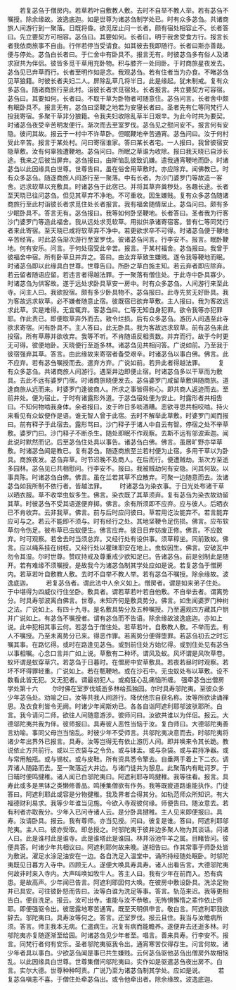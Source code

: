 <!-- { "loadSidebar": true } -->
　　若复苾刍于僧房内。若草若叶自敷教人敷。去时不自举不教人举。若有苾刍不嘱授。除余缘故。波逸底迦。如是世尊为诸苾刍制学处已。时有众多苾刍。共诸商旅人间游行到一聚落。日既将昏。欲觅居止问一长者。颇有宿处相容止不。长者答曰。先立要契方可相容。苾刍曰。其要如何。长者曰。明于我舍受食方行。报言长者我依商旅事不自由。行伴若停当受请食。如其彼去我即随行。长者曰斯亦善哉。便与停处。苾刍白长者曰。于仁舍中有卧具不。报言无有。时彼苾刍多有俗人及诸求寂共为伴侣。彼皆多觅干草用充卧物。积与膝齐一处同卧。于时商旅星夜发去。苾刍见已弃草而行。长者至明作如是念。我观苾刍。若有住者当为办食。不睹苾刍见草狼籍。时彼长者夫妇二人。屏除乱草几将半日。此是缘起。犹未制戒。复有众多苾刍。随诸商旅行至此村。诣彼长者求觅宿处。长者报言。共立要契方可容宿。苾刍曰。其要如何。长者曰。不取干草为卧物者可随意住。苾刍问言。长者舍中颇有眠卧具不。报言无有。苾刍曰坚鞕之地若为安寝长者曰。圣者先有仁等同梵行人投我寄宿。多聚干草非分狼籍。令我夫妇收除乱草半日艰辛。为此今时共为要契。时诸苾刍夜受辛苦明发便行。渐次而去至室罗伐。苾刍见之慰问安不。报言何有安隐。彼问其故。报云于一村中不许草卧。但眠鞕地辛苦通宵。苾刍问曰。汝于何村受此辛苦。报言于某处村。问曰寄宿谁家。答曰某长者宅。一人报曰。我曾彼宿安隐草敷。汝有何辜独遭鞕地。苾刍问曰。所眠之草谁为收除。报曰我天晓已自涉长途。我来之后彼当屏弃。苾刍报曰。由斯恼乱彼致讥嫌。遣我通宵鞕地而卧。时诸苾刍以此因缘具白世尊。世尊告曰。虽在俗舍用草敷时。亦应除弃。闻佛教已。时有众多苾刍。随逐商旅人间游行至一聚落。中有长者。为沙门婆罗门等故造一客舍。远求软草以充敷具。时诸苾刍于此宿已。并将其草弃粪秽处。各趣长途。长者至天晓已往问苾刍。但见其草弃不净地。不可重收。因生嫌贱。复有众多苾刍随诸商旅行至此村诣彼长者求觅住处长者报言。我有福舍随情居止。苾刍问曰。颇有多少眠卧具不。答言无有。苾刍报曰。我等如何卧坚鞕地。长者答曰。圣者我为行客沙门婆罗门等造此福舍。我从远处求觅软草。用拟供承诸寄宿客。昔有仁等同梵行者来此寄宿。至天晓已咸将软草弃不净中。若更欲求卒不可得。时诸苾刍便于鞕地辛苦经宵。时此苾刍渐次游行至室罗伐。彼诸苾刍问言。行李安不。报言。眠卧鞕地。何有安乐。问言。于何处宿受此辛苦。报言。于某村福舍。苾刍报曰。我曾于彼福舍中宿。所有卧草旦并弃之。答曰。由汝弃草致生嫌贱。遂令我等鞕地而眠。时诸苾刍即以此缘具白世尊。世尊告曰。所卧之草白施主知。若云弃者即应除弃。若云留者随语应留。若违言者得越法罪。于一聚落有僧住处。于此寺中卧具寡少。时诸苾刍为供客故。遂于远处求卧具草安一房中。时有众多苾刍。人间游行来至此寺。问主人曰。我欲投宿。颇有多少卧具物不。苾刍报曰。此寺先贫无好卧具。我为客故远求软草。必不嫌者随意止宿。彼既宿已欲弃草敷。主人报曰。我为客故远求此草。实是难得。无宜辄弃。客苾刍曰。仁等无知自身犯罪。欲令我等亦犯罪耶。作此责已。即便取草弃外而去。致令烂损。后有众多苾刍。游历人间遇至此寺欲求寄宿。问有卧具不。主人答曰。此无卧具。我为客故远求软草。前有苾刍来此投宿。所有草蓐并欲收弃。我等不听。不肯随语反相责数。并弃而行。故于今时更无可得。彼便地卧。天晓便行至逝多林。诸苾刍见共相问答。广说如前。乃至我于彼宿强弃其草。答言。由此缘故来寄宿者备受艰辛。时诸苾刍以事白佛。佛言。此不应弃。若有苾刍嘱授而去。遣弃方弃。广说如前。若异此者得越法罪。
　　复有众多苾刍。共诸商旅人间游行。遇至井边即便止宿。时诸苾刍多以干草而为敷具。去此不远有婆罗门宿。时诸商旅晓便发去。苾刍婆罗门咸留草敷俱随商旅。道逢商旅从远而来。时婆罗门逢彼商人。所求之事皆得称心。即共商人返迹而去。至前井处。便为宿止。于时有诸露形外道。于苾刍宿处便为安止。时露形者共相告曰。不知何物啮我身体。余者报曰。汝于昨日多啖酒糟。恶欲寻思共相咬啮。持火来看见有众蚁便作是语。谁无智人曾于此宿。去时不解举此草敷。时婆罗门闻而报曰。前有释子于此宿去。露形骂曰。沙门释子于诸人中自云有智。停宿之处不举草敷。婆罗门曰。沙门释子不断杀生。随处即眠不作观察。去斯不远有邬波索迦。闻此说时默然而记。后至苾刍住处具以事告。诸苾刍白佛。佛言。虽居旷野亦举草敷。时诸苾刍闻是教已。复有苾刍。随逐商旅至兰若村便为止宿。多用干草以为卧具。商旅夜发。苾刍弃草。时节迟晚不及商人。在后而行。便遭贼劫。渐次方至逝多园林。苾刍见已共相慰问。行李安不。报曰。我被贼劫何有安隐。问其何故。以事具陈。时诸苾刍白佛。佛言。虽在兰若其草不应散弃。可聚一边随意而去。汝诸苾刍如我所制不依行者。皆越法罪。
　　时诸苾刍为染衣事。于日光处布诸干草以晒衣服。草不收举虫蚁多生。佛言。染衣既了其草须弃。复有苾刍为染衣故劝留其草。时彼苾刍不受其语遂便弃掷。佛言。余有所须即不应弃。应与彼人。后晒衣已不肯收弃。云非我草。佛言。前与后时应问彼曰。草若用讫汝能弃不。若言能弃应可与之。若云不能即不须与。时有经行之处。其地坚鞕令足伤损。佛言。应布软草勿令伤足。彼布草已虫蚁便生。佛言应弃。彼日日弃妨废正修。佛言。不应数弃。时可观察。若舍去时当须总弃。又经行处有设供事。须草稕坐。同前致蚁。佛言。应以绳系挂在树枝。又经行处以瞿昧耶安在地上。虫蚁因生。佛言。安破瓦中勿令其湿。尔时世尊。赞叹持戒及尊重戒少欲知足已。告诸苾刍。前是创制此是随开。若有难缘不须嘱授。是故我今为诸苾刍制其学处应如是说。若复苾刍于僧房内。若草若叶自敷教人敷。去时不自举不教人举。若有苾刍不嘱授。除余缘故。波逸底迦。
　　若复苾刍者。谓此法中人余义如上。僧房者。谓是如来弟子住处。于中堪得为四威仪行住坐卧。敷具者。谓若草若叶若自他敷。不自举去者。谓离势分。时具寿邬波离白佛言。世尊。未知齐何是敷具势分。佛言。如生闻婆罗门种树之法。广说如上。有四十九寻。是名敷具势分及五种嘱授。乃至遍观四方藏其户钥并广说如上。有苾刍不嘱授者。谓有苾刍而不告语。除余缘故波逸底迦。亦如上说。此中犯相其事云何。若苾刍于僧住处。若草若叶。自敷教人敷。不举而去。有人不嘱授。乃至未离势分已来。得恶作罪。若离势分便得堕罪。若苾刍初去之时忘嘱其事。在路忆得。或时在路逢见苾刍。或到前住处方始忆得。或到住处见有苾刍以事相嘱。心念口言并广如上说。草敷有二种坏。谓风及蚁。风坏谓是风吹草卷。蚁坏谓是蚁穿草穴。若苾刍于日暮时。在僧房中安草敷具。若夜若昼时时观察。若坏不坏得罪轻重。广说如上。若在甎鞕地。或在沙石中。无虫蚁处布以草敷。设不数看此皆无犯。又无犯者。谓最初犯人。或痴狂心乱痛恼所缠。
强牵苾刍出僧房学处第十六
　　尔时佛在室罗伐城逝多林给孤独园。尔时具寿邬陀夷。至彼众多少年苾刍处。劝喻之曰。汝等共我人间游行。降伏他宗自获名称。汝等所欲读诵禅思。及衣食利皆令无阙。时诸少年闻斯劝已。各各自诣阿遮利耶邬波驮耶所。白言。我今请问二师。欲往人间随意游涉。彼师问曰。汝欲共谁以为伴侣。报云。大德邬陀夷共我为伴。彼师报曰。具寿彼人恶性当恼于汝。复白师曰。大德邬陀夷善言劝喻。事同父母岂当恼乱。时彼少年不受师言。共邬陀夷决意而去。时邬陀夷将诸少年出界外已报言。具寿。汝等岂得无有依止游历人间。即并唤来令其长跪。教说依止方共前行。或以三衣袋与之令负。或与钵盂。或与杂袋。或与君持净器。或与常用触瓶。或与锡杖。或与皮鞋。所有资具悉令擎去。自垂两手着上下二衣。调弄诸人随路而去。至一聚落近大井边。与诸门徒共为憩息。此聚落内有毗诃罗。于日晡时便鸣揵稚。诸人闻已白邬陀夷曰。阿遮利耶寺鸣揵稚。我等往看。报言。具寿此或多是黑钵之类懒修善品。鸣捶集僧欲有作务。我等既疲道路谁能执作。门徒答曰。阿遮利耶此或容是分物揵稚。我及界者合得其分。如轨范师众所知识。有大福德财利易求。我等少年谁当见施。今欲入寺观彼何缘。师便告曰。随汝意去。若有利者亦取我分。少年入已问寺诸人云。是分卧具揵稚。主人见来即便报曰。具寿。汝请卧具。报云。我有尊师。亦当见授。问曰。彼复是谁。答曰。阿遮利耶邬陀夷。主人曰。彼亦受取。即总授之。时邬陀夷于彼井边多聚人物为其谈话。问诸人曰。此是谁村此是谁寺。此是谁塔此是谁园。林井浴池牛羊之属。目睹皆问。彼便具答。时诸少年共相议曰。阿遮利耶何故来晚。遂相告曰。作其常事于师卧处皆为敷说。濯足水涂足油安在一边。各自洗足入温堂中。诵所持经随处眠卧。时邬陀夷既见日暮方入寺中。四顾无人。遂便大唤具寿具寿。诸人出看告言。大德邬陀夷何故非时来入寺内。大声叫唤如牧牛人。答主人曰。我有少年在前而入。恐有病患。是故高声。少年闻已告言。阿遮利耶因何大唤。在彼房中敷设卧具。洗涂足物并已具安。可往彼卧怒而告曰。汝等白谁为洗足等事。答言。轨范来迟。我等更相告白。便自洗足。报云。汝可出寺。谁能与汝不恭敬。无怖惧懈惰之辈作依止师耶。即便强驱令出。彼居露地寒苦通宵。既至天明俱申言。敬白言。阿遮利耶我欲辞去。邬陀夷曰。具寿汝等何之。答言。还室罗伐。报云且住。我当与汝瞻病所须。答言。师主我本无病。仁遣病生。况复有病而能瞻养。遂便弃去还逝多林。时邬陀夷亦复随逐渐至给园。时诸苾刍见少年者至。唱言。善来具寿。行李安不。报言。同梵行者何有安乐。圣者邬陀夷驱我令出。通宵寒苦仅得存生。问言何故。诸少年者具以事白。少欲苾刍闻是事已共生嫌贱。云何苾刍驱他苾刍出僧房外故相恼乱。以此因缘具白世尊。世尊集僧问邬陀夷曰。实作如是驱遣苾刍夜出房不。白言。实尔大德。世尊种种呵责。广说乃至为诸苾刍制其学处。应如是说。
　　若复苾刍嗔恚不喜。于僧住处牵苾刍出。或令他牵出者。除余缘故。波逸底迦。
